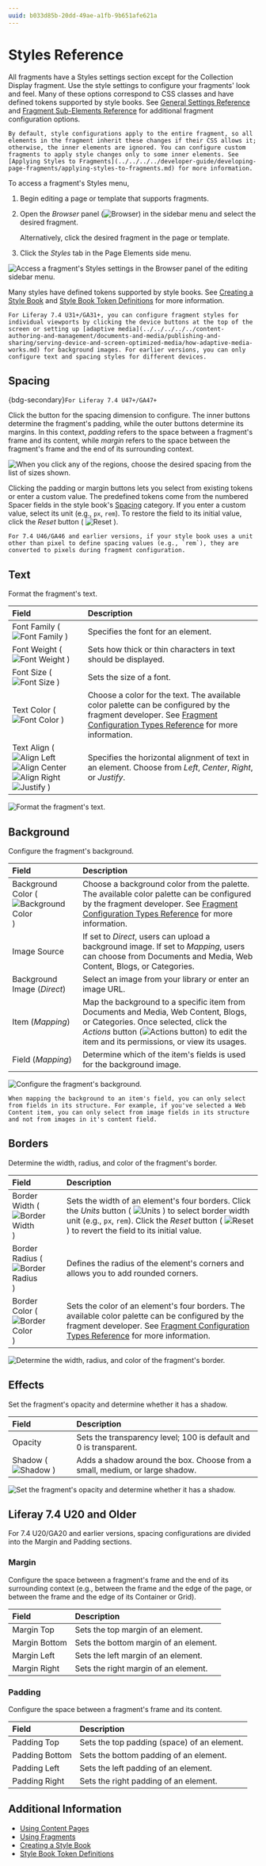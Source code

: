 ```yaml
---
uuid: b033d85b-20dd-49ae-a1fb-9b651afe621a
---
```

# Styles Reference

All fragments have a Styles settings section except for the Collection Display fragment. Use the style settings to configure your fragments' look and feel. Many of these options correspond to CSS classes and have defined tokens supported by style books. See [General Settings Reference](./general-settings-reference.md) and [Fragment Sub-Elements Reference](./fragment-sub-elements-reference.md) for additional fragment configuration options.

```{note}
By default, style configurations apply to the entire fragment, so all elements in the fragment inherit these changes if their CSS allows it; otherwise, the inner elements are ignored. You can configure custom fragments to apply style changes only to some inner elements. See [Applying Styles to Fragments](../../../../developer-guide/developing-page-fragments/applying-styles-to-fragments.md) for more information.
```

To access a fragment's Styles menu,

1. Begin editing a page or template that supports fragments.

2. Open the *Browser* panel (![Browser](../../../../../images/icon-hierarchy.png)) in the sidebar menu and select the desired fragment.

   Alternatively, click the desired fragment in the page or template.

3. Click the *Styles* tab in the Page Elements side menu.

![Access a fragment's Styles settings in the Browser panel of the editing sidebar menu.](./styles-reference/images/01.png)

Many styles have defined tokens supported by style books. See [Creating a Style Book](../../../../site-appearance/style-books/using-a-style-book-to-standardize-site-appearance.md) and [Style Book Token Definitions](../../../../site-appearance/style-books/developer-guide/style-book-token-definitions.md) for more information.

```{note}
For Liferay 7.4 U31+/GA31+, you can configure fragment styles for individual viewports by clicking the device buttons at the top of the screen or setting up [adaptive media](../../../../../content-authoring-and-management/documents-and-media/publishing-and-sharing/serving-device-and-screen-optimized-media/how-adaptive-media-works.md) for background images. For earlier versions, you can only configure text and spacing styles for different devices.
```

## Spacing

{bdg-secondary}`For Liferay 7.4 U47+/GA47+`

Click the button for the spacing dimension to configure. The inner buttons determine the fragment's padding, while the outer buttons determine its margins. In this context, *padding* refers to the space between a fragment's frame and its content, while *margin* refers to the space between the fragment's frame and the end of its surrounding context.

![When you click any of the regions, choose the desired spacing from the list of sizes shown.](./styles-reference/images/02.png)

Clicking the padding or margin buttons lets you select from existing tokens or enter a custom value. The predefined tokens come from the numbered Spacer fields in the style book's [Spacing](../../../../site-appearance/style-books/using-a-style-book-to-standardize-site-appearance.md#spacing) category. If you enter a custom value, select its unit (e.g., `px`, `rem`). To restore the field to its initial value, click the *Reset* button ( ![Reset](../../../../../images/icon-restore.png) ).

```{note}
For 7.4 U46/GA46 and earlier versions, if your style book uses a unit other than pixel to define spacing values (e.g., `rem`), they are converted to pixels during fragment configuration.
```

## Text

Format the fragment's text.

| Field | Description |
| :--- | :--- |
| Font Family ( ![Font Family](../../../../../images/icon-font-family.png) ) | Specifies the font for an element. |
| Font Weight ( ![Font Weight](../../../../../images/icon-font-weight.png) ) | Sets how thick or thin characters in text should be displayed. |
| Font Size ( ![Font Size](../../../../../images/icon-font-size.png) ) | Sets the size of a font. |
| Text Color ( ![Font Color](../../../../../images/icon-color-circle.png) ) | Choose a color for the text. The available color palette can be configured by the fragment developer. See [Fragment Configuration Types Reference](../../../../developer-guide/reference/fragments/fragment-configuration-types-reference.md) for more information. |
| Text Align ( ![Align Left](../../../../../images/icon-align-left.png) ![Align Center](../../../../../images/icon-align-center.png) ![Align Right](../../../../../images/icon-align-right.png) ![Justify](../../../../../images/icon-align-justify.png) ) | Specifies the horizontal alignment of text in an element. Choose from *Left*, *Center*, *Right*, or *Justify*. |

![Format the fragment's text.](./styles-reference/images/03.png)

## Background

Configure the fragment's background.

| Field | Description |
| :--- | :--- |
| Background Color ( ![Background Color](../../../../../images/icon-color-circle.png) ) | Choose a background color from the palette. The available color palette can be configured by the fragment developer. See [Fragment Configuration Types Reference](../../../../developer-guide/reference/fragments/fragment-configuration-types-reference.md) for more information. |
| Image Source | If set to *Direct*, users can upload a background image. If set to *Mapping*, users can choose from Documents and Media, Web Content, Blogs, or Categories. |
| Background Image (*Direct*) | Select an image  from your library or enter an image URL. |
| Item (*Mapping*) | Map the background to a specific item from Documents and Media, Web Content, Blogs, or Categories. Once selected, click the *Actions* button (![Actions button](../../../../../images/icon-actions.png)) to edit the item and its permissions, or view its usages. |
| Field (*Mapping*) | Determine which of the item's fields is used for the background image. |

![Configure the fragment's background.](./styles-reference/images/04.png)

```{note}
When mapping the background to an item's field, you can only select from fields in its structure. For example, if you've selected a Web Content item, you can only select from image fields in its structure and not from images in it's content field.
```

## Borders

Determine the width, radius, and color of the fragment's border.

| Field | Description |
| :--- | :--- |
| Border Width ( ![Border Width](../../../../../images/icon-border-width.png) ) | Sets the width of an element's four borders. Click the *Units* button ( ![Units](../../../../../images/icon-code.png) ) to select border width unit (e.g., `px`, `rem`). Click the *Reset* button ( ![Reset](../../../../../images/icon-restore.png) ) to revert the field to its initial value. |
| Border Radius ( ![Border Radius](../../../../../images/icon-corner-radius.png) ) | Defines the radius of the element's corners and allows you to add rounded corners. |
| Border Color ( ![Border Color](../../../../../images/icon-color-circle.png) ) | Sets the color of an element's four borders. The available color palette can be configured by the fragment developer. See [Fragment Configuration Types Reference](../../../../developer-guide/reference/fragments/fragment-configuration-types-reference.md) for more information. |

![Determine the width, radius, and color of the fragment's border.](./styles-reference/images/05.png)

## Effects

Set the fragment's opacity and determine whether it has a shadow.

| Field | Description |
| :--- | :--- |
| Opacity | Sets the transparency level; 100 is default and 0 is transparent. |
| Shadow ( ![Shadow](../../../../../images/icon-shadow.png) ) | Adds a shadow around the box. Choose from a small, medium, or large shadow. |

![Set the fragment's opacity and determine whether it has a shadow.](./styles-reference/images/06.png)

## Liferay 7.4 U20 and Older

For 7.4 U20/GA20 and earlier versions, spacing configurations are divided into the Margin and Padding sections.

### Margin

Configure the space between a fragment's frame and the end of its surrounding context (e.g., between the frame and the edge of the page, or between the frame and the edge of its Container or Grid).

| Field | Description |
| :--- | :--- |
| Margin Top | Sets the top margin of an element. |
| Margin Bottom | Sets the bottom margin of an element. |
| Margin Left | Sets the left margin of an element. |
| Margin Right | Sets the right margin of an element. |

### Padding

Configure the space between a fragment's frame and its content.

| Field | Description |
| :--- | :--- |
| Padding Top | Sets the top padding (space) of an element. |
| Padding Bottom | Sets the bottom padding of an element. |
| Padding Left | Sets the left padding of an element. |
| Padding Right | Sets the right padding of an element. |

## Additional Information

* [Using Content Pages](../../../using-content-pages.md)
* [Using Fragments](../../using-fragments.md)
* [Creating a Style Book](../../../../site-appearance/style-books/using-a-style-book-to-standardize-site-appearance.md)
* [Style Book Token Definitions](../../../../site-appearance/style-books/developer-guide/style-book-token-definitions.md)

